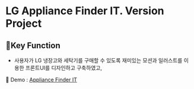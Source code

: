 # LG Appliance Finder IT. Version Project

## 🔴Key Function
- 사용자가 LG 냉장고와 세탁기를 구매할 수 있도록 재미있는 모션과 일러스트를 이용한 프론트UI를 디자인하고 구축하였고, 



🎍 Demo : [Appliance Finder IT](https://www.lg.com/uk/washing-machine/appliance-finder)
